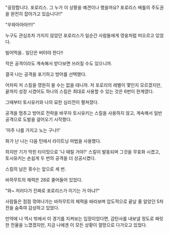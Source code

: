 "굉장합니다. 포로리스. 그 누가 이 상황을 예견이나 했을까요? 포로리스 배틀의 주도권을 완전히 잡아가고 있습니다!!"

"우와아아아!!!!"

누구도 관심조차 가지지 않았던 포로리스가 일순간 사람들에게 영웅처럼 떠오르고 있었다.

빌어먹을.. 일단은 버텨야 한다!!

작은 공격이라도 계속해서 받다보면 쓰러질 수도 있으니까.

결국 나는 공격을 포기하고 방어를 선택했다.

어차피 저 스킬을 영원히 쓸 수는 없을 테니까. 저 포로리의 레벨이 몇인지 모르겠지만, 끝까지 성장 시켰어도 하나의 스킬은 최대로 사용할 수 있는 것은 6번이 한계였다.

그때부터 토시유키와 나의 묘한 심리전이 펼쳐졌다. 

공격을 멈추고 방어로 전략을 바꾸자 토시유키는 스킬을 사용하지 않고, 계속해서 일반 공격으로 도발을 걸어오기 시작했다.

'아주 나를 가지고 노는 구나!!'

화가 난 나는 다음 턴에서 라이트닝 마법을 사용했다.

하지만 기가 막힌 타이밍으로 '나 때릴 거야?' 스킬이 발동되며 그것을 무효화 시켰고, 토시유키는 손쉽게 두 번의 공격을 더 성공시켰다.

스킬의 남은 횟수는 앞으로 세 번.

바하무트의 체력은 28로 줄어들어 있었다.

"와~ 저러다가 진짜로 포로리스가 이기는 거 아냐?"

사람들은 점점 깎여나가는 바하무트의 체력을 바라보며 압도적으로 끝날 줄 알았던 5차전을 숨죽여 감상하고 있었다.

만약에 나 역시 밖에서 이 경기를 지켜보는 입장이었다면, 감탄사를 내보낼 정도로 짜릿한 전율을 느꼈겠지만, 지금 나에겐 이 모든 상황이 절망으로 다가오고 있었다.